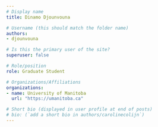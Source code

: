 ```yaml
---
# Display name
title: Dinamo Djounvouna

# Username (this should match the folder name)
authors:
- djounvouna

# Is this the primary user of the site?
superuser: false

# Role/position
role: Graduate Student

# Organizations/Affiliations
organizations:
- name: University of Manitoba
  url: "https://umanitoba.ca"

# Short bio (displayed in user profile at end of posts)
# bio: (`add a short bio in authors/carolinecolijn`)
---
```


